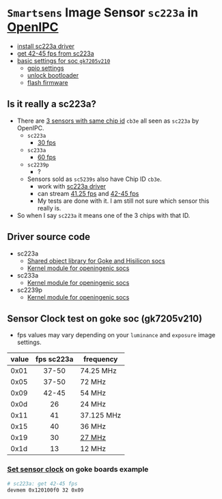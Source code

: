# `Smartsens` Image Sensor `sc223a` in [OpenIPC](https://github.com/OpenIPC)

- [install sc223a driver](https://github.com/OpenIPC/wiki/blob/master/en/firmware-sensor-install-sc223a.md) <!-- [get 41.25 fps from sc223a](https://github.com/OpenIPC/firmware/issues/1324) and after that even  --> 
- [get 42-45 fps from sc223a](#set-sensor-clock-on-goke-boards-example)
- [basic settings for soc `gk7205v210`](https://github.com/RoboSchmied/Documentation/blob/main/OpenIPC-devices.md)
  - [gpio settings](https://github.com/OpenIPC/wiki/blob/main/en/gpio-settings.md#xiongmai-xm-boards)
  - [unlock bootloader](https://github.com/OpenIPC/wiki/blob/master/en/burn-example.md)
  - [flash firmware](https://openipc.org/cameras/vendors/goke/socs/gk7205v210)

## Is it really a sc223a?
- There are [3 sensors with same chip id](https://github.com/OpenIPC/ipctool/issues/112) `cb3e` all seen as `sc223a` by OpenIPC.
  - `sc223a`
    - [30 fps](https://smartsens.oss-cn-beijing.aliyuncs.com/web/products/SC223A_V3.0.pdf)
  - `sc233a`
    - [60 fps](https://smartsens.oss-cn-beijing.aliyuncs.com/web/products/SC233A_V3.0.pdf)
  - `sc2239p`
    - ?
  - Sensors sold as `sc5239s` also have Chip ID `cb3e`.
    - work with [sc223a driver](https://github.com/OpenIPC/wiki/blob/master/en/firmware-sensor-install-sc223a.md)
    - can stream [41.25 fps](https://github.com/OpenIPC/firmware/issues/1324) and [42-45 fps](#set-sensor-clock-on-goke-boards-example)
    - My tests are done with it. I am still not sure which sensor this really is.
- So when I say `sc223a` it means one of the 3 chips with that ID.

## Driver source code
- sc223a
  - [Shared object library for Goke and Hisilicon socs](https://github.com/OpenIPC/openhisilicon/tree/master/libraries/sensor/hi3516ev200/smart_sc223a/)
  - [Kernel module for openingenic socs](https://github.com/OpenIPC/openingenic/tree/master/kernel/sensors/t31/sc223a)
- sc233a
  - [Kernel module for openingenic socs](https://github.com/OpenIPC/openingenic/tree/master/kernel/sensors/t41/sc233a)
- sc2239p
  - [Kernel module for openingenic socs](https://github.com/OpenIPC/openingenic/tree/master/kernel/sensors/t31/sc2239p)

## Sensor Clock test on goke soc (gk7205v210)
- fps values may vary depending on your `luminance` and `exposure` image settings.
  
|value|fps sc223a| frequency |
|---| :---: |---|
|0x01 | 37-50 | 74.25 MHz |
|0x05 | 37-50 | 72 MHz |
|0x09 | 42-45 | 54 MHz | 
|0x0d | 26 | 24 MHz |
|0x11 | 41 | 37.125 MHz|
|0x15 | 40 | 36 MHz |
|0x19 | 30 | [27 MHz](https://github.com/OpenIPC/firmware/pull/117/files) |
|0x1d | 13 | 12 MHz |
<!--
|0x21 | 37-50 | 47.25 MHz |
|0x25 | 37-50 | 72 MHz |
|0x29 | 42-45 | 54 MHz |
|0x2d | 26 | 24 MHz |
|0x31| 41 | |
|0x35| 40 | |
|0x39| 30 | |
|0x3d | 13 | |
-->

### [Set sensor clock](https://github.com/OpenIPC/wiki/blob/master/en/install-goke.md#a-trick-for-gk7205v300imx335-users) on goke boards example
```bash
# sc223a: get 42-45 fps 
devmem 0x120100f0 32 0x09
```
